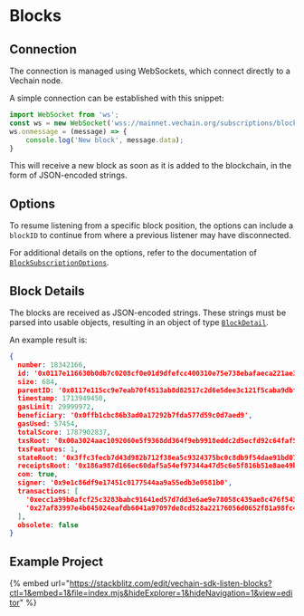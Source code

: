 # Blocks

## Connection

The connection is managed using WebSockets, which connect directly to a Vechain node.

A simple connection can be established with this snippet:

```js
import WebSocket from 'ws';
const ws = new WebSocket('wss://mainnet.vechain.org/subscriptions/block');
ws.onmessage = (message) => {
    console.log('New block', message.data);
}
```

This will receive a new block as soon as it is added to the blockchain, in the form of JSON-encoded strings.

## Options

To resume listening from a specific block position, the options can include a `blockID` to continue from where a previous listener may have disconnected.

For additional details on the options, refer to the documentation of [`BlockSubscriptionOptions`](https://tsdocs.dev/docs/@vechain/sdk-network/latest/interfaces/network.BlockSubscriptionOptions.html).

## Block Details

The blocks are received as JSON-encoded strings. These strings must be parsed into usable objects, resulting in an object of type [`BlockDetail`](https://tsdocs.dev/docs/@vechain/sdk-network/latest/interfaces/network.BlockDetail.html#meta).

An example result is:

```json
{
  number: 18342166,
  id: '0x0117e116630b0db7c0208cf0e01d9dfefcc400310e75e738ebafaeca221ae31d',
  size: 684,
  parentID: '0x0117e115cc9e7eab70f4513ab8d82517c2d6e5dee3c121f5caba9dbfe517587f',
  timestamp: 1713949450,
  gasLimit: 29999972,
  beneficiary: '0x0ffb1cbc86b3ad0a17292b7fda577d59c0d7aed9',
  gasUsed: 57454,
  totalScore: 1787902837,
  txsRoot: '0x00a3024aac1092060e5f9368dd364f9eb9918eddc2d5ecfd92c64faf506c5176',
  txsFeatures: 1,
  stateRoot: '0x3ffc3fecb7d43d982b712f38ea5c9324375bc0c8db9f54dae91bd07777905b9e',
  receiptsRoot: '0x186a987d166ec60daf5a54ef97344a47d5c6e5f816b51e8ae49b14a332aebbb1',
  com: true,
  signer: '0x9e1c86df9e17451c0177544aa9a55edb3e0581b0',
  transactions: [
    '0xecc1a99b0afcf25c3283babc91641ed57d7dd3e6ae9e78058c439ae8c476f543',
    '0x27af83997e4b045024eafdb6041a97097de8cd528a22176056d0652f81a98fc4'
  ],
  obsolete: false
}
```

## Example Project

{% embed url="https://stackblitz.com/edit/vechain-sdk-listen-blocks?ctl=1&embed=1&file=index.mjs&hideExplorer=1&hideNavigation=1&view=editor" %}
